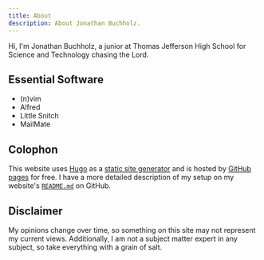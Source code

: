 ```yaml
---
title: About
description: About Jonathan Buchholz.
---
```

Hi, I'm Jonathan Buchholz, a junior at Thomas Jefferson High School for Science and Technology chasing the Lord.

## Essential Software

- (n)vim
- Alfred
- Little Snitch
- MailMate

## Colophon

This website uses [Hugo](https://gohugo.io) as a [static site generator](https://en.wikipedia.org/wiki/Web_template_system#Static_site_generators) and is hosted by [GitHub pages](https://pages.github.com) for free. I have a more detailed description of my setup on my website's [`README.md`](https://github.com/JonathanBuchh/buchh.org#readme) on GitHub.

## Disclaimer

My opinions change over time, so something on this site may not represent my current views. Additionally, I am not a subject matter expert in any subject, so take everything with a grain of salt.

